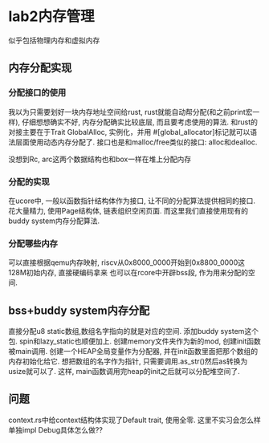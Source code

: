 # lab2内存管理

似乎包括物理内存和虚拟内存

## 内存分配实现
### 分配接口的使用
我以为只需要划好一块内存地址空间给rust, rust就能自动帮分配(和之前print宏一样), 仔细想想确实不好, 内存分配确实比较底层, 而且要考虑使用的算法.
和rust的对接主要在于Trait GlobalAlloc, 实例化，并用 \#\[global_allocator\]标记就可以语法层面使用动态内存分配了. 接口也是和malloc/free类似的接口: alloc和dealloc.

没想到Rc, arc这两个数据结构也和box一样在堆上分配内存

### 分配的实现
在ucore中, 一般以函数指针结构体作为接口, 让不同的分配算法提供相同的接口. 花大量精力, 使用Page结构体, 链表组织空闲页面.
而这里我们直接使用现有的buddy system内存分配算法.

### 分配哪些内存
可以直接根据qemu内存映射, riscv从0x8000_0000开始到0x8800_0000这128M初始内存, 直接硬编码拿来
也可以在rcore中开辟bss段, 作为用来分配的空间.

## bss+buddy system内存分配

直接分配u8 static数组,数组名字指向的就是对应的空间.
添加buddy system这个包. spin和lazy_static也顺便加上.
创建memory文件夹作为新的mod, 创建init函数被main调用. 创建一个HEAP全局变量作为分配器, 并在init函数里面把那个数组的内存初始化给它. 想把数组的名字作为指针, 只需要调用.as_str()然后as转换为usize就可以了.
这样, main函数调用完heap的init之后就可以分配堆空间了.

## 问题
context.rs中给context结构体实现了Default trait, 使用全零. 这里不实习会怎么样
单独impl Debug具体怎么做??